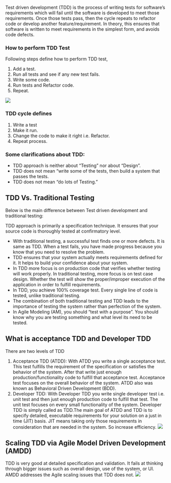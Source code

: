 Test driven development (TDD) is the process of writing tests for software’s requirements which will fail until the software is developed to meet those requirements. Once those tests pass, then the cycle repeats to refactor code or develop another feature/requirement. In theory, this ensures that software is written to meet requirements in the simplest form, and avoids code defects.

### How to perform TDD Test
Following steps define how to perform TDD test,

1. Add a test.
2. Run all tests and see if any new test fails.
3. Write some code.
4. Run tests and Refactor code.
5. Repeat.

![](https://www.guru99.com/images/8-2016/081216_0811_TestDrivenD2.png)

### TDD cycle defines
1. Write a test
2. Make it run.
3. Change the code to make it right i.e. Refactor.
4. Repeat process.
### Some clarifications about TDD:
- TDD approach is neither about “Testing” nor about “Design”.
- TDD does not mean “write some of the tests, then build a system that passes the tests.
- TDD does not mean “do lots of Testing.”

## TDD Vs. Traditional Testing
Below is the main difference between Test driven development and traditional testing:

TDD approach is primarily a specification technique. It ensures that your source code is thoroughly tested at confirmatory level.

- With traditional testing, a successful test finds one or more defects. It is same as TDD. When a test fails, you have made progress because you know that you need to resolve the problem.
- TDD ensures that your system actually meets requirements defined for it. It helps to build your confidence about your system.
- In TDD more focus is on production code that verifies whether testing will work properly. In traditional testing, more focus is on test case design. Whether the test will show the proper/improper execution of the application in order to fulfill requirements.
- In TDD, you achieve 100% coverage test. Every single line of code is tested, unlike traditional testing.
- The combination of both traditional testing and TDD leads to the importance of testing the system rather than perfection of the system.
- In Agile Modeling (AM), you should “test with a purpose”. You should know why you are testing something and what level its need to be tested.

## What is acceptance TDD and Developer TDD
There are two levels of TDD

1. Acceptance TDD (ATDD): With ATDD you write a single acceptance test. This test fulfills the requirement of the specification or satisfies the behavior of the system. After that write just enough production/functionality code to fulfill that acceptance test. Acceptance test focuses on the overall behavior of the system. ATDD also was known as Behavioral Driven Development (BDD).
2. Developer TDD: With Developer TDD you write single developer test i.e. unit test and then just enough production code to fulfill that test. The unit test focuses on every small functionality of the system. Developer TDD is simply called as TDD.The main goal of ATDD and TDD is to specify detailed, executable requirements for your solution on a just in time (JIT) basis. JIT means taking only those requirements in consideration that are needed in the system. So increase efficiency.
![](https://www.guru99.com/images/8-2016/081216_0811_TestDrivenD3.png)

## Scaling TDD via Agile Model Driven Development (AMDD)
TDD is very good at detailed specification and validation. It fails at thinking through bigger issues such as overall design, use of the system, or UI. AMDD addresses the Agile scaling issues that TDD does not.
![](https://www.guru99.com/images/8-2016/081216_0811_TestDrivenD4.png)
